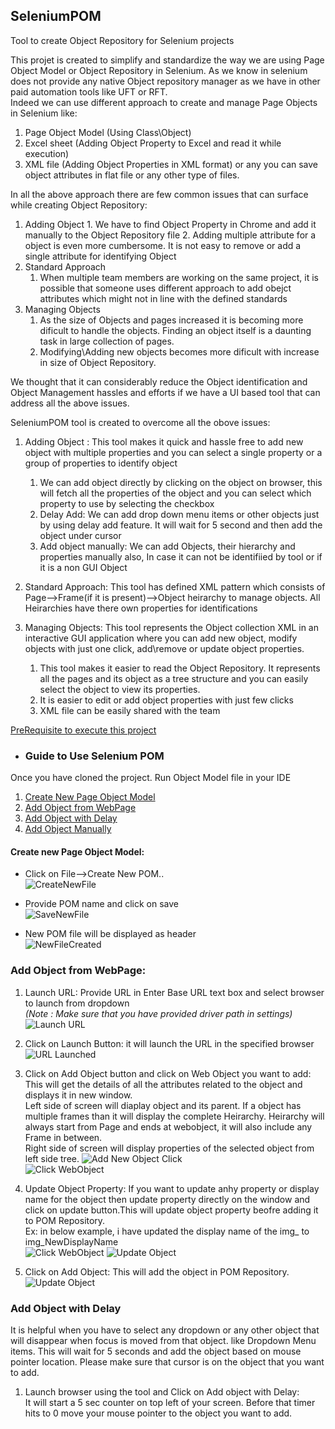 ## SeleniumPOM
Tool to create Object Repository for Selenium projects

This projet is created to simplify and standardize the way we are using Page Object Model or Object Repository in Selenium. As we know in selenium does not provide any native Object repository manager as we have in other paid automation tools like UFT or RFT.  
Indeed we can use different approach to create and manage Page Objects in Selenium like:  
1. Page Object Model (Using Class\Object)
2. Excel sheet (Adding Object Property to Excel and read it while execution)
3. XML file (Adding Object Properties in XML format)
or any you can save object attributes in flat file or any other type of files.

In all the above approach there are few common issues that can surface while creating Object Repository:
1. Adding Object
       1. We have to find Object Property in Chrome and add it manually to the Object Repository file
       2. Adding multiple attribute for a object is even more cumbersome. It is not easy to remove or add a single attribute for identifying Object
2. Standard Approach
   1. When multiple team members are working on the same project, it is possible that someone uses different approach to add obejct attributes which might not in line with the defined standards
3. Managing Objects
   1. As the size of Objects and pages increased it is becoming more dificult to handle the objects. Finding an object itself is a daunting task in large collection of pages. 
   2. Modifying\Adding new objects becomes more dificult with increase in size of Object Repository.

We thought that it can considerably reduce the Object identification and Object Management hassles and efforts if we have a UI based tool that can address all the above issues.

SeleniumPOM tool is created to overcome all the obove issues:
1. Adding Object : This tool makes it quick and hassle free to add new object with multiple properties and you can select a single property or a group of properties to identify object
   1. We can add object directly by clicking on the object on browser, this will fetch all the properties of the object and you can select which property to use by selecting the checkbox
   2. Delay Add: We can add drop down menu items or other objects just by using delay add feature. It will wait for 5 second and then add the object under cursor
   3. Add object manually: We can add Objects, their hierarchy and properties manually also, In case it can not be identifiied by tool or if it is a non GUI Object
   
2. Standard Approach: This tool has defined XML pattern which consists of Page-->Frame(if it is present)-->Object heirarchy to manage objects. All Heirarchies have there own properties for identifications

3. Managing Objects: This tool represents the Object collection XML in an interactive GUI application where you can add new object, modify objects with just one click, add\remove or update object properties.
   1. This tool makes it easier to read the Object Repository. It represents all the pages and its object as a tree structure and you can easily select the object to view its properties.
   2. It is easier to edit or add object properties with just few clicks
   3. XML file can be easily shared with the team
   



[PreRequisite to execute this project](./PreRequisite.md)

* ### Guide to Use Selenium POM
Once you have cloned the project. Run Object Model file in your IDE

1. [Create New Page Object Model](#Create-new-Page-Object-Model)  
2. [Add Object from WebPage](#Add-Object-from-WebPage)
3. [Add Object with Delay](#Add-Object-with-Delay)
4. [Add Object Manually](#Add-Object-Manually)


#### Create new Page Object Model:
*   Click on File-->Create New POM..  
![CreateNewFile](https://github.com/jitendermaan/SeleniumPOM-Executable/blob/master/images/CreateNewFile.jpg)  

*   Provide POM name and click on save  
![SaveNewFile](https://github.com/jitendermaan/SeleniumPOM-Executable/blob/master/images/CreateNewFileSave.jpg)  

*   New POM file will be displayed as header  
![NewFileCreated](https://github.com/jitendermaan/SeleniumPOM-Executable/blob/master/images/CreatedNewFile.jpg)  

### Add Object from WebPage:
1. Launch URL: Provide URL in Enter Base URL text box and select browser to launch from dropdown  
   *(Note : Make sure that you have provided driver path in settings)*
  ![Launch URL](https://github.com/jitendermaan/SeleniumPOM-Executable/blob/master/images/LaunchURL.jpg) 

2. Click on Launch Button: it will launch the URL in the specified browser
    ![URL Launched](https://github.com/jitendermaan/SeleniumPOM-Executable/blob/master/images/URLOpened.jpg)
   
3. Click on Add Object button and click on Web Object you want to add: This will get the details of all the attributes related to the object and displays it in new window.  
Left side of screen will diaplay object and its parent.
If a object has multiple frames than it will display the complete Heirarchy.
Heirarchy will always start from Page and ends at webobject, it will also include any Frame in between.    
Right side of screen will display properties of the selected object from left side tree.
    ![Add New Object Click](https://github.com/jitendermaan/SeleniumPOM-Executable/blob/master/images/AddNewObjectClick.jpg)  
    ![Click WebObject](https://github.com/jitendermaan/SeleniumPOM-Executable/blob/master/images/ClickOnWebObject.jpg)

4. Update Object Property: If you want to update anhy property or display name for the object then update property directly on the window and click on update button.This will update object property beofre adding it to POM Repository.  
Ex: in below example, i have updated the display name of the img_ to img_NewDisplayName  
![Click WebObject](https://github.com/jitendermaan/SeleniumPOM-Executable/blob/master/images/ClickOnWebObject.jpg)
![Update Object](https://github.com/jitendermaan/SeleniumPOM-Executable/blob/master/images/UpdateNewAddedObjectProperties.jpg)

5. Click on Add Object: This will add the object in POM Repository.
![Update Object](https://github.com/jitendermaan/SeleniumPOM-Executable/blob/master/images/ObjectAdded.jpg)

### Add Object with Delay
It is helpful when you have to select any dropdown or any other object that will disappear when focus is moved from that object. like Dropdown Menu items. This will wait for 5 seconds and add the object based on mouse pointer location. Please make sure that cursor is on the object that you want to add.

1. Launch browser using the tool and Click on Add object with Delay:   
It will start a 5 sec counter on top left of your screen. Before that timer hits to 0 move your mouse pointer to the object you want to add.
